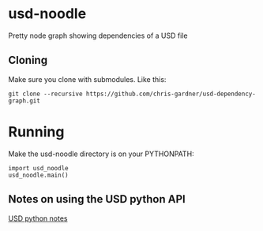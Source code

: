 # usd-noodle
Pretty node graph showing dependencies of a USD file

## Cloning

Make sure you clone with submodules. Like this:

`git clone --recursive https://github.com/chris-gardner/usd-dependency-graph.git`

# Running

Make the usd-noodle directory is on your PYTHONPATH:

```
import usd_noodle
usd_noodle.main()
```


## Notes on using the USD python API
[USD python notes](https://github.com/chris-gardner/usd-dependency-graph/wiki/USD-python-notes)

